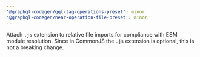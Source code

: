 ```yaml
---
'@graphql-codegen/gql-tag-operations-preset': minor
'@graphql-codegen/near-operation-file-preset': minor
---
```


Attach `.js` extension to relative file imports for compliance with ESM module resolution. Since in CommonJS the `.js` extension is optional, this is not a breaking change.
